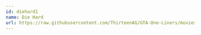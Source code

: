 ```yaml
---
id: diehard1
name: Die Hard
url: https://raw.githubusercontent.com/ThirteenAG/GTA-One-Liners/movies/datasets/diehard1.json
---
```

